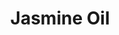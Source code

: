---
name: Jasmine Oil
title: Jasmine Oil
details:
  - detail:
      key: "Usage/Application"
      value: "Fragrance, Flavour, Pharma"
  - detail:
      key: "Brand"
      value: "Natural Aroma"
  - detail:
      key: "CAS Number"
      value: "8022-96-6"
  - detail:
      key: "Packaging Size Kg"
      value: "5, 25, 200 Kg"
  - detail:
      key: "Specific Gravity"
      value: "0.91000 to 0.98000 @ 25 deg C"
  - detail:
      key: "Packing Type"
      value: "Can, Barrel"
  - detail:
      key: "Form"
      value: "Liquid"
  - detail:
      key: "Density"
      value: "0.947 g/mL"
showOnHome: false
thumbnail: https://5.imimg.com/data5/SELLER/Default/2021/12/TY/HW/ZF/3823480/jasmine-oil-500x500.jpg
productImages:
  - ""
category: reconstituted oil
---